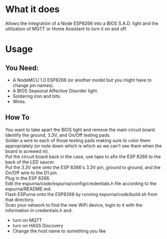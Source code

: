 # What it does
Allows the integration of a Node ESP8266 into a BIOS S.A.D. light and the utilization of MQTT or Home Assistant to turn it on and off.  

# Usage
## You Need:
- A NodeMCU 1.0 ESP8266 (or another model but you might have to change pin names).  
- A BIOS Seasonal Affective Disorder light.
- Soldering iron and bits.
- Wires.

## How To
You want to take apart the BIOS light and remove the main circuit board.  
Identify the ground, 3.3V, and On/Off testing pads.  
Solder a wire to each of those testing pads making sure to color them appropriately (or note down which is which as we can't see them when the board is screwed in).  
Put the circuit board back in the case, use tape to afix the ESP 8266 to the back of the LED saucer.  
Put the 3.3V wire onto the ESP 8266's 3.3V pin, ground to ground, and the On/Off wire to the D1 pin.  
Plug in the ESP 8266.  
Edit the espurna/code/espurna/config/credentials.h file according to the espurna/README.md.  
Flash ESPurna onto the ESP8266 by running espurna/code/build.sh from that directory.  
Scan your network to find the new WiFi device, login to it with the information in credentials.h and:  
- turn on MQTT  
- turn on HASS Discovery  
- Change the host name to something you like  


